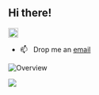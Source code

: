 ## Hi there!

<p align="left"> <img src="https://komarev.com/ghpvc/?username=sanj6y&label=Profile%20views&color=0e75b6&style=flat" alt="khosraw" style="height: 20px; width: auto;"/> </p>

- 📫 &nbsp; Drop me an [email](mailto:sanjay.chandrasekar@gmail.com)

![Overview](https://github-readme-stats.vercel.app/api?username=sanj6y&count_private=true&theme=github_dark&hide_border=true)

![](https://github-readme-streak-stats.herokuapp.com/?user=sanj6y&theme=highcontrast&hide_border=true)<br/>
